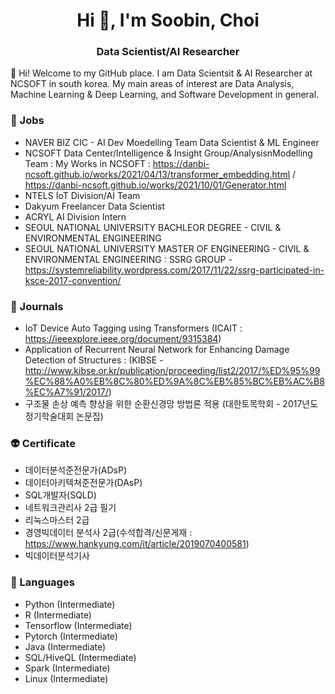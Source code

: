 <h1 align="center">Hi 👋, I'm Soobin, Choi</h1>

<h3 align="center">Data Scientist/AI Researcher</h3>

👋 Hi! Welcome to my GitHub place.
I am Data Scientsit & AI Researcher at NCSOFT in south korea. My main areas of interest are Data Analysis, Machine Learning & Deep Learning, and Software Development in general.


### 👯 Jobs
- NAVER BIZ CIC - AI Dev Moedelling Team Data Scientist & ML Engineer
- NCSOFT Data Center/Intelligence & Insight Group/AnalysisnModelling Team : 
My Works in NCSOFT : https://danbi-ncsoft.github.io/works/2021/04/13/transformer_embedding.html  / https://danbi-ncsoft.github.io/works/2021/10/01/Generator.html
- NTELS IoT Division/AI Team
- Dakyum Freelancer Data Scientist
- ACRYL AI Division Intern
- SEOUL NATIONAL UNIVERSITY BACHLEOR DEGREE - CIVIL & ENVIRONMENTAL ENGINEERING
- SEOUL NATIONAL UNIVERSITY MASTER OF ENGINEERING - CIVIL & ENVIRONMENTAL ENGINEERING : SSRG GROUP - https://systemreliability.wordpress.com/2017/11/22/ssrg-participated-in-ksce-2017-convention/

### 🔭 Journals
- IoT Device Auto Tagging using Transformers (ICAIT : https://ieeexplore.ieee.org/document/9315384)
- Application of Recurrent Neural Network for Enhancing Damage Detection of Structures : (KIBSE - http://www.kibse.or.kr/publication/proceeding/list2/2017/%ED%95%99%EC%88%A0%EB%8C%80%ED%9A%8C%EB%85%BC%EB%AC%B8%EC%A7%91/2017/)
- 구조물 손상 예측 향상을 위한 순환신경망 방법론 적용 (대한토목학회 - 2017년도 정기학술대회 논문집)

### 👽 Certificate
- 데이터분석준전문가(ADsP)
- 데이터아키텍쳐준전문가(DAsP)
- SQL개발자(SQLD)
- 네트워크관리사 2급 필기
- 리눅스마스터 2급
- 경영빅데이터 분석사 2급(수석합격/신문게재 : https://www.hankyung.com/it/article/2019070400581)
- 빅데이터분석기사

### 🌱 Languages
 - Python (Intermediate)
 - R (Intermediate)
 - Tensorflow (Intermediate)
 - Pytorch (Intermediate)
 - Java (Intermediate)
 - SQL/HiveQL (Intermediate)
 - Spark (Intermediate)
 - Linux (Intermediate)

